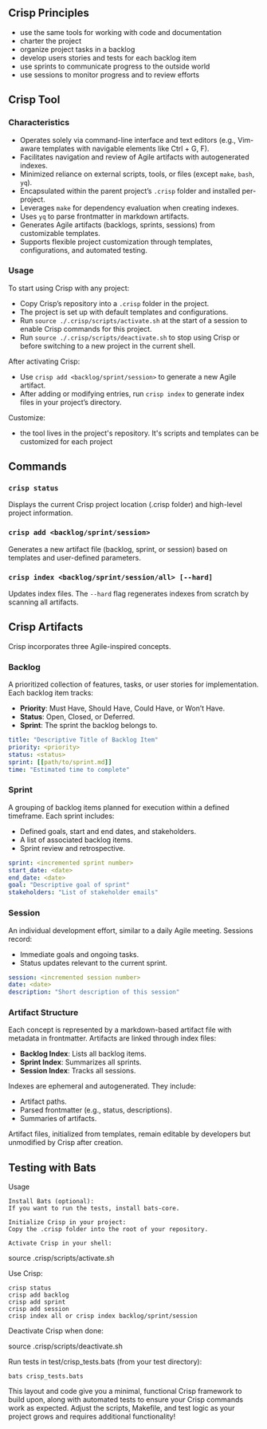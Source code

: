 ## Crisp Principles

- use the same tools for working with code and documentation 
- charter the project
- organize project tasks in a backlog
- develop users stories and tests for each backlog item
- use sprints to communicate progress to the outside world
- use sessions to monitor progress and to review efforts

## Crisp Tool

### Characteristics

- Operates solely via command-line interface and text editors (e.g., Vim-aware templates with navigable elements like Ctrl + G, F).
- Facilitates navigation and review of Agile artifacts with autogenerated indexes.
- Minimized reliance on external scripts, tools, or files (except `make`, `bash`, `yq`).
- Encapsulated within the parent project’s `.crisp` folder and installed per-project.
- Leverages `make` for dependency evaluation when creating indexes.
- Uses `yq` to parse frontmatter in markdown artifacts.
- Generates Agile artifacts (backlogs, sprints, sessions) from customizable templates.
- Supports flexible project customization through templates, configurations, and automated testing.

### Usage

To start using Crisp with any project:

- Copy Crisp’s repository into a `.crisp` folder in the project.
- The project is set up with default templates and configurations.
- Run `source ./.crisp/scripts/activate.sh` at the start of a session to enable Crisp commands for this project.
- Run `source ./.crisp/scripts/deactivate.sh` to stop using Crisp or before switching to a new project in the current shell.

After activating Crisp:

- Use `crisp add <backlog/sprint/session>` to generate a new Agile artifact.
- After adding or modifying entries, run `crisp index` to generate index files in your project’s directory.

Customize:

- the tool lives in the project's repository. It's scripts and templates can be customized for each project

## Commands

### `crisp status`

Displays the current Crisp project location (.crisp folder) and high-level project information.

### `crisp add <backlog/sprint/session>`

Generates a new artifact file (backlog, sprint, or session) based on templates and user-defined parameters.

### `crisp index <backlog/sprint/session/all> [--hard]`

Updates index files. The `--hard` flag regenerates indexes from scratch by scanning all artifacts.

## Crisp Artifacts

Crisp incorporates three Agile-inspired concepts.

### Backlog

A prioritized collection of features, tasks, or user stories for implementation. Each backlog item tracks:

- **Priority**: Must Have, Should Have, Could Have, or Won’t Have.
- **Status**: Open, Closed, or Deferred.
- **Sprint**: The sprint the backlog belongs to.

```yaml
title: "Descriptive Title of Backlog Item"
priority: <priority>
status: <status>
sprint: [[path/to/sprint.md]]
time: "Estimated time to complete"
```

### Sprint

A grouping of backlog items planned for execution within a defined timeframe. Each sprint includes:

- Defined goals, start and end dates, and stakeholders.
- A list of associated backlog items.
- Sprint review and retrospective.

```yaml
sprint: <incremented sprint number>
start_date: <date>
end_date: <date>
goal: "Descriptive goal of sprint"
stakeholders: "List of stakeholder emails"
```

### Session

An individual development effort, similar to a daily Agile meeting. Sessions record:

- Immediate goals and ongoing tasks.
- Status updates relevant to the current sprint.

```yaml
session: <incremented session number>
date: <date>
description: "Short description of this session"
```

### Artifact Structure

Each concept is represented by a markdown-based artifact file with metadata in frontmatter.
Artifacts are linked through index files:

- **Backlog Index**: Lists all backlog items.
- **Sprint Index**: Summarizes all sprints.
- **Session Index**: Tracks all sessions.

Indexes are ephemeral and autogenerated. They include:

- Artifact paths.
- Parsed frontmatter (e.g., status, descriptions).
- Summaries of artifacts.

Artifact files, initialized from templates, remain editable by developers but unmodified by Crisp after creation.

## Testing with Bats

Usage

    Install Bats (optional):
    If you want to run the tests, install bats-core.

    Initialize Crisp in your project:
    Copy the .crisp folder into the root of your repository.

    Activate Crisp in your shell:

source .crisp/scripts/activate.sh

Use Crisp:

    crisp status
    crisp add backlog
    crisp add sprint
    crisp add session
    crisp index all or crisp index backlog/sprint/session

Deactivate Crisp when done:

source .crisp/scripts/deactivate.sh

Run tests in test/crisp_tests.bats (from your test directory):

    bats crisp_tests.bats

This layout and code give you a minimal, functional Crisp framework to build upon, along with automated tests to ensure your Crisp commands work as expected. Adjust the scripts, Makefile, and test logic as your project grows and requires additional functionality!

